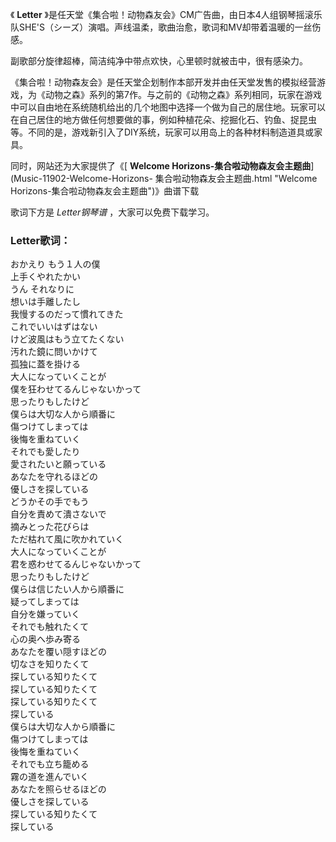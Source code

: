 

《 **Letter**
》是任天堂《集合啦！动物森友会》CM广告曲，由日本4人组钢琴摇滚乐队SHE'S（シーズ）演唱。声线温柔，歌曲治愈，歌词和MV却带着温暖的一丝伤感。

副歌部分旋律超棒，简洁纯净中带点欢快，心里顿时就被击中，很有感染力。

《集合啦！动物森友会》是任天堂企划制作本部开发并由任天堂发售的模拟经营游戏，为《动物之森》系列的第7作。与之前的《动物之森》系列相同，玩家在游戏中可以自由地在系统随机给出的几个地图中选择一个做为自己的居住地。玩家可以在自己居住的地方做任何想要做的事，例如种植花朵、挖掘化石、钓鱼、捉昆虫等。不同的是，游戏新引入了DIY系统，玩家可以用岛上的各种材料制造道具或家具。

同时，网站还为大家提供了《[ **Welcome Horizons-集合啦动物森友会主题曲**](Music-11902-Welcome-Horizons-
集合啦动物森友会主题曲.html "Welcome Horizons-集合啦动物森友会主题曲")》曲谱下载

歌词下方是 _Letter钢琴谱_ ，大家可以免费下载学习。

### Letter歌词：

おかえり もう１人の僕  
上手くやれたかい  
うん それなりに  
想いは手離したし  
我慢するのだって慣れてきた  
これでいいはずはない  
けど波風はもう立てたくない  
汚れた鏡に問いかけて  
孤独に蓋を掛ける  
大人になっていくことが  
僕を狂わせてるんじゃないかって  
思ったりもしたけど  
僕らは大切な人から順番に  
傷つけてしまっては  
後悔を重ねていく  
それでも愛したり  
愛されたいと願っている  
あなたを守れるほどの  
優しさを探している  
どうかその手でもう  
自分を責めて潰さないで  
摘みとった花びらは  
ただ枯れて風に吹かれていく  
大人になっていくことが  
君を惑わせてるんじゃないかって  
思ったりもしたけど  
僕らは信じたい人から順番に  
疑ってしまっては  
自分を嫌っていく  
それでも触れたくて  
心の奥へ歩み寄る  
あなたを覆い隠すほどの  
切なさを知りたくて  
探している知りたくて  
探している知りたくて  
探している知りたくて  
探している  
僕らは大切な人から順番に  
傷つけてしまっては  
後悔を重ねていく  
それでも立ち籠める  
霧の道を進んでいく  
あなたを照らせるほどの  
優しさを探している  
探している知りたくて  
探している

